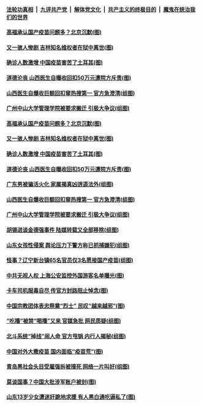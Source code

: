 ####  [法轮功真相](../../../../basic/blob/master/README.md?t=04120431) &nbsp;|&nbsp; [九评共产党](../../../../9ping.md/blob/master/README.md?t=04120431) &nbsp;|&nbsp; [解体党文化](../../../../jtdwh.md/blob/master/README.md?t=04120431)  &nbsp;|&nbsp; [共产主义的终极目的](../../../../gczydzjmd.md/blob/master/README.md?t=04120431) &nbsp;|&nbsp; [魔鬼在统治我们的世界](../../../../mgztzwmdsj.md/blob/master/README.md?t=04120431) 

#### [高福承认国产疫苗问题多？北京沉默(图)](../pages/p1/968439.md?t=04120431) 

#### [又一骇人惨剧 吉林知名维权者在狱中离世(图)](../pages/p1/968414.md?t=04120431) 

#### [确诊人数激增 中国疫苗害苦了土耳其(图)](../pages/p1/968358.md?t=04120431) 

#### [道德沦丧 山西医生自曝收回扣50万元遭院方斥责(图)](../pages/p1/968379.md?t=04120431) 

#### [山西医生自爆收巨额回扣窜热搜第一 官方急澄清(组图)](../pages/p1/968357.md?t=04120431) 

#### [广州中山大学管理学院被要求搬迁 引极大争议(组图)](../pages/p1/968343.md?t=04120431) 

#### [高福承认国产疫苗问题多？北京沉默(图)](../pages/p1/968439.md?t=04120431) 

#### [又一骇人惨剧 吉林知名维权者在狱中离世(图)](../pages/p1/968414.md?t=04120431) 

#### [确诊人数激增 中国疫苗害苦了土耳其(图)](../pages/p1/968358.md?t=04120431) 

#### [道德沦丧 山西医生自曝收回扣50万元遭院方斥责(图)](../pages/p1/968379.md?t=04120431) 

#### [广东男被骗活火化 家属揭真凶逍遥法外(组图)](../pages/p1/968362.md?t=04120431) 

#### [山西医生自爆收巨额回扣窜热搜第一 官方急澄清(组图)](../pages/p1/968357.md?t=04120431) 

#### [广州中山大学管理学院被要求搬迁 引极大争议(组图)](../pages/p1/968343.md?t=04120431) 

#### [胡锡进谈金德强事件 陆媒转载又全部移除(组图)](../pages/p1/968345.md?t=04120431) 

#### [山东女孩性侵案 舆论压力下警方称已抓捕嫌犯(组图)](../pages/p1/968282.md?t=04120431) 


#### [怪事？辽宁新台镇65名官员仅3名愿接国产疫苗(组图)](../pages/p1/968306.md?t=04120431) 

#### [中共无视人权 上海公安监控外国游客名单曝光(图)](../pages/p1/968294.md?t=04120431) 

#### [卡车司机服毒自尽 传官方封路阻止悼念(图)](../pages/p1/968280.md?t=04120431) 

#### [中国宗教团体表忠祭奠“烈士” 民叹“越来越邪”(图)](../pages/p1/968214.md?t=04120431) 

#### [“吃播”被禁“喝播”又来 官媒急批 网民质疑(组图)](../pages/p1/968207.md?t=04120431) 

#### [北斗系统“掉线”闹人命 官方甩锅 内行人揭秘(组图)](../pages/p1/968166.md?t=04120431) 

#### [中国对外大撒疫苗 国内面临“疫苗荒”(图)](../pages/p1/968174.md?t=04120431) 

#### [青岛黑社会头目受雇强拆被撞死 网络一片叫好(组图)](../pages/p1/968188.md?t=04120431) 

#### [莫谈国事？中国大批涉军账户被封(图)](../pages/p1/968164.md?t=04120431) 

#### [山东13岁少女遭迷奸跪地求援 有人黑白通吃逼私了(图)](../pages/p1/968147.md?t=04120431) 


